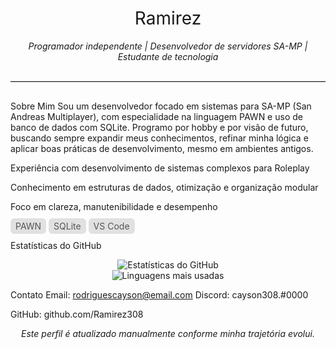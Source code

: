 <h1 align="center" style="font-weight: normal;">Ramirez</h1> <p align="center"><i>Programador independente | Desenvolvedor de servidores SA-MP | Estudante de tecnologia</i></p> <hr style="border: 0; border-top: 1px solid #ccc; margin: 30px 0;">
Sobre Mim
Sou um desenvolvedor focado em sistemas para SA-MP (San Andreas Multiplayer), com especialidade na linguagem PAWN e uso de banco de dados com SQLite. Programo por hobby e por visão de futuro, buscando sempre expandir meus conhecimentos, refinar minha lógica e aplicar boas práticas de desenvolvimento, mesmo em ambientes antigos.

Experiência com desenvolvimento de sistemas complexos para Roleplay

Conhecimento em estruturas de dados, otimização e organização modular

Foco em clareza, manutenibilidade e desempenho

<span style="color: #555; background: #e1e1e1; padding: 4px 8px; border-radius: 6px;">PAWN</span>
<span style="color: #555; background: #e1e1e1; padding: 4px 8px; border-radius: 6px;">SQLite</span>
<span style="color: #555; background: #e1e1e1; padding: 4px 8px; border-radius: 6px;">VS Code</span>

Estatísticas do GitHub
<div align="center">
  <img src="https://github-readme-stats.vercel.app/api?username=Ramirez308&show_icons=true&theme=radical&border_radius=15" alt="Estatísticas do GitHub" />
  <br/>
  <img src="https://github-readme-stats.vercel.app/api/top-langs/?username=Ramirez308&layout=compact&theme=radical&border_radius=15" alt="Linguagens mais usadas" />
</div>


Contato
Email: rodriguescayson@email.com
Discord: cayson308.#0000

GitHub: github.com/Ramirez308

<p align="center"><i>Este perfil é atualizado manualmente conforme minha trajetória evolui.</i></p>
